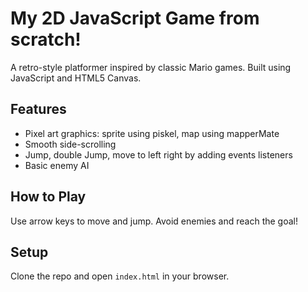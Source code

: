 # My 2D JavaScript Game from scratch!

A retro-style platformer inspired by classic Mario games. Built using JavaScript and HTML5 Canvas.

## Features
- Pixel art graphics: sprite using piskel, map using mapperMate
- Smooth side-scrolling 
- Jump, double Jump, move to left right by adding events listeners
- Basic enemy AI

## How to Play
Use arrow keys to move and jump. Avoid enemies and reach the goal!

## Setup
Clone the repo and open `index.html` in your browser.